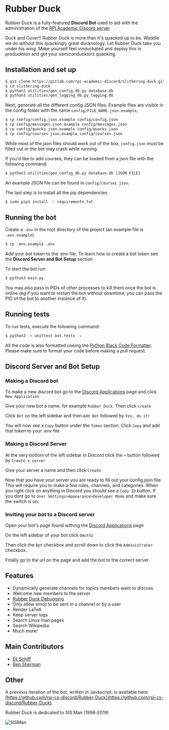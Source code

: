 Rubber Duck
======
Rubber Duck is a fully-featured **Discord Bot** used to aid with the administration of the [RPI Academic Discord server](https://rpi.chat/).

Duck and Cover!! Rubber Duck is more than it's quacked up to be. Waddle we do without this quackingly great ducknology. Let Rubber Duck take you under his wing. Make yourself feel vinduckated and deploy this in producktion and get your semiconducktors quacking.

## Installation and set up
```bash
$ git clone https://gitlab.com/rpi-academic-discord/slithering-duck.git
$ cd slithering-duck
$ python3 utilities/gen_config_db.py database.db
$ python3 utilities/gen_logging_db.py logging.db
```
Next, generate all the different config JSON files.  Example files are visible in the config folder with the name `config/FILE_NAME.json.example`.
```bash
$ cp config/config.json.example config/config.json
$ cp config/messages.json.example config/messages.json
$ cp config/quacks.json.example config/quacks.json
$ cp config/courses.json.example config/courses.json
```
While most of the json files should work out of the box, `config.json` must be filled out or the bot may crash while running.

If you'd like to add courses, they can be loaded from a json file with the following command:
```bash
$ python3 utilities/gen_config_db.py database.db [JSON FILE]
```
An example JSON file can be found in `config/courses.json`.

The last step is to install all the pip dependencies
```bash
$ sudo pip3 install -r requirements.txt
```

## Running the bot
Create a `.env` in the root directory of the project (an example file is `.env.example`)
```bash
$ cp .env.example .env
```
 Add your bot token to the .env file. To learn how to create a bot token see the **Discord Server and Bot Setup** section

 To start the bot run:
```bash
$ python3 main.py
```
You may also pass in PIDs of other processes to kill them once the bot is online (eg if you want to restart the bot without downtime, you can pass the PID of the bot to another instance of it).

## Running tests
To run tests, execute the following command:
```bash
$ python3 -m unittest bot.tests -v
```

All the code is also formatted useing the [Python Black Code Formatter](https://pypi.org/project/black/). Please make sure to format your code before making a pull request.

## Discord Server and Bot Setup

### Making a Discord bot
To make a new discord bot go to the [Discord Applications](https://discordapp.com/developers/applications/) page and click `New Application`

Give your new bot a name, for example `Rubber Duck`. Then click `create`

Click `Bot` on the left sidebar and then `Add Bot` followed by `Yes, do it!`

You will now see a `Copy` button under the `Token` section. Click `Copy` and add that token to your .env file

### Making a Discord Server

At the very bottom of the left sidebar in Discord click the `+` button followed by `Create a server`

Give your server a name and then click `Create`

Now that you have your server you are ready to fill out your config.json file. This will require you to make a few roles, channels, and categories. When you right click on anything in Discord you should see a `Copy ID` button. If you dont go to `User Settings>Appearance>Developer Mode` and make sure the switch is on.

### Inviting your bot to a Discord server

Open your bot's page found withing the [Discord Applications](https://discordapp.com/developers/applications/) page

On the left sidebar of your bot click `OAuth2`

Then click the `Bot` checkbox and scroll down to click the `Administrator` checkbox.

Finally go to the url on the page and add the bot to the correct server.


## Features
- Dynamically generate channels for topics members want to discuss
- Welcome new members to the server
- [Rubber Duck Debugging](https://wikipedia.org/wiki/Rubber_duck_debugging)
- Only allow emoji to be sent in a channel or by a user
- Render LaTeX
- Keep server logs
- Search Linux man pages
- Search Wikipedia
- Much more!

## Main Contributors
* [Eli Schiff](https://github.com/elihschiff)
* [Ben Sherman](https://gitlab.com/benjaminrsherman)

## Other
A previous iteration of the bot, written in Javascript, is available here: [https://github.com/rpi-cs-discord/Rubber-Duck](https://github.com/rpi-cs-discord/Rubber-Duck).

Rubber Duck is dedicated to SIS Man (1998-2019)

![](https://imgur.com/oc2397H.gif "SISMan")
